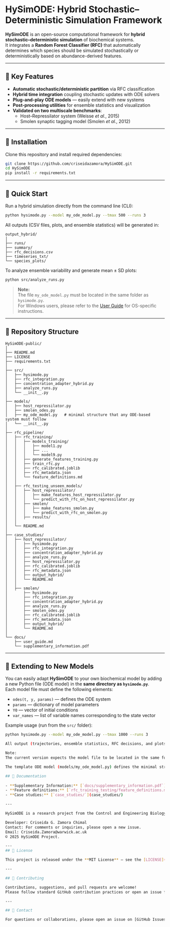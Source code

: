 # HySimODE: Hybrid Stochastic–Deterministic Simulation Framework

**HySimODE** is an open-source computational framework for **hybrid stochastic–deterministic simulation** of biochemical systems.  
It integrates a **Random Forest Classifier (RFC)** that automatically determines which species should be simulated stochastically or deterministically based on abundance-derived features.

---

## 🚀 Key Features

- **Automatic stochastic/deterministic partition** via RFC classification  
- **Hybrid time integration** coupling stochastic updates with ODE solvers  
- **Plug-and-play ODE models** — easily extend with new systems  
- **Post-processing utilities** for ensemble statistics and visualization  
- **Validated on two multiscale benchmarks**:  
  - Host–Repressilator system (Weisse *et al.*, 2015)  
  - Smolen synaptic tagging model (Smolen *et al.*, 2012)

---

## 🧰 Installation

Clone this repository and install required dependencies:

```bash
git clone https://github.com/criseidazamora/HySimODE.git
cd HySimODE
pip install -r requirements.txt
```

---

## 🧪 Quick Start

Run a hybrid simulation directly from the command line (CLI):

```bash
python hysimode.py --model my_ode_model.py --tmax 500 --runs 3
```

All outputs (CSV files, plots, and ensemble statistics) will be generated in:

```
output_hybrid/
│
├── runs/
├── summary/
├── rfc_decisions.csv
├── timeseries_txt/
└── species_plots/
```

To analyze ensemble variability and generate mean ± SD plots:

```bash
python src/analyze_runs.py
```

> **Note:**  
> The file `my_ode_model.py` must be located in the same folder as `hysimode.py`.  
> For Windows users, please refer to the [User Guide](docs/user_guide.md) for OS-specific instructions.

---

## 📂 Repository Structure

```
HySimODE-public/
│
├── README.md
├── LICENSE
├── requirements.txt
│
├── src/
│   ├── hysimode.py
│   ├── rfc_integration.py
│   ├── concentration_adapter_hybrid.py
│   ├── analyze_runs.py
│   └── __init__.py
│
├── models/
│   ├── host_repressilator.py
│   ├── smolen_odes.py
│   ├── my_ode_model.py   # minimal structure that any ODE-based system must follow 
│   └── __init__.py
│
├── rfc_pipeline/
│   ├── rfc_training/
│   │   ├── models_training/
│   │   │   ├── model1.py
│   │   │   ├── ...
│   │   │   └── model9.py
│   │   ├── generate_features_training.py
│   │   ├── train_rfc.py
│   │   ├── rfc_calibrated.joblib
│   │   ├── rfc_metadata.json
│   │   └── feature_definitions.md
│   │
│   ├── rfc_testing_unseen_models/
│   │   ├── host_repressilator/
│   │   │   ├── make_features_host_repressilator.py
│   │   │   └── predict_with_rfc_on_host_repressilator.py
│   │   ├── smolen/
│   │   │   ├── make_features_smolen.py
│   │   │   └── predict_with_rfc_on_smolen.py
│   │   ├── results/
│   │   
│   └── README.md
│
├── case_studies/
│   ├── host_repressilator/
│   │   ├── hysimode.py
│   │   ├── rfc_integration.py
│   │   ├── concentration_adapter_hybrid.py
│   │   ├── analyze_runs.py
│   │   ├── host_repressilator.py
│   │   ├── rfc_calibrated.joblib
│   │   ├── rfc_metadata.json
│   │   ├── output_hybrid/
│   │   └── README.md
│   │
│   ├── smolen/
│       ├── hysimode.py
│       ├── rfc_integration.py
│       ├── concentration_adapter_hybrid.py
│       ├── analyze_runs.py
│       ├── smolen_odes.py
│       ├── rfc_calibrated.joblib
│       ├── rfc_metadata.json
│       ├── output_hybrid/
│       └── README.md      
│
└── docs/
    ├── user_guide.md
    └── supplementary_information.pdf

```

---

## 🧬 Extending to New Models

You can easily adapt **HySimODE** to your own biochemical model by adding a new Python file (ODE model) in the **same directory as `hysimode.py`**.  
Each model file must define the following elements:

- `odes(t, y, params)` — defines the ODE system  
- `params` — dictionary of model parameters  
- `Y0` — vector of initial conditions  
- `var_names` — list of variable names corresponding to the state vector  

Example usage (run from the `src/` folder):

```bash
python hysimode.py --model my_ode_model.py --tmax 1000 --runs 3

All output (trajectories, ensemble statistics, RFC decisions, and plots) will be automatically generated inside the output_hybrid/ directory.

Note:
The current version expects the model file to be located in the same folder as hysimode.py.

The template ODE model (models/my_ode_model.py) defines the minimal structure that any ODE-based system must follow to be compatible with HySimODE.

## 📘 Documentation
 
- **Supplementary Information:** [`docs/supplementary_information.pdf`](docs/supplementary_information.pdf)  
- **Feature definitions:** [`rfc_training_testing/feature_definitions.md`](rfc_training_testing/feature_definitions.md)  
- **Case studies:** [`case_studies/`](case_studies/)

---

HySimODE is a research project from the Control and Engineering Biology Group (University of Warwick).

Developer: Criseida G. Zamora Chimal
Contact: For comments or inquiries, please open a new issue.
Email: Criseida.Zamora@warwick.ac.uk
© 2025 HySimODE Project.

---
## 📜 License

This project is released under the **MIT License** — see the [LICENSE](LICENSE) file for details.

---

## 🤝 Contributing

Contributions, suggestions, and pull requests are welcome!  
Please follow standard GitHub contribution practices or open an issue for discussion.

---

## 🧩 Contact

For questions or collaborations, please open an issue on [GitHub Issues](https://github.com/criseidazamora/HySimODE/issues).
